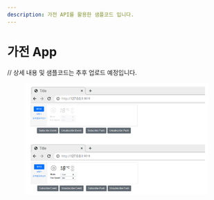 ```yaml
---
description: 가전 API를 활용한 샘플코드 입니다.
---
```


# 가전 App

// 상세 내용 및 샘플코드는 추후 업로드 예정입니다.

<figure><img src="../../.gitbook/assets/image (2) (9).png" alt=""><figcaption></figcaption></figure>

